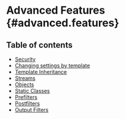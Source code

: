 Advanced Features {#advanced.features}
=================

## Table of contents

- [Security](./advanced-features/advanced-features-security.md)
- [Changing settings by template](./advanced-features/advanced-features-template-settings.md)
- [Template Inheritance](./advanced-features/advanced-features-template-inheritance.md)
- [Streams](./advanced-features/advanced-features-streams.md)
- [Objects](./advanced-features/advanced-features-objects.md)
- [Static Classes](./advanced-features/advanced-features-static-classes.md)
- [Prefilters](./advanced-features/advanced-features-prefilters.md)
- [Postfilters](./advanced-features/advanced-features-postfilters.md)
- [Output Filters](./advanced-features/advanced-features-outputfilters.md)

